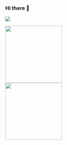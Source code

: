 ### Hi there 👋
<a href="https://instagram.com/steffens_28" target="_blank"><img src="https://img.shields.io/badge/-Instagram-%23E4405F?style=for-the-badge&logo=instagram&logoColor=white" target="_blank"></a>
<div></div>
<img loading="lazy" height="180em" src="https://github-readme-stats.vercel.app/api/top-langs/?username=SPNicolas&layout=compact&langs_count=7&theme=dracula"/>
<div></div>
<img loading="lazy" height="180em" src="https://github-readme-stats.vercel.app/api?username=SPNicolas&show_icons=true&theme=dracula&include_all_commits=true&count_private=true"/>

